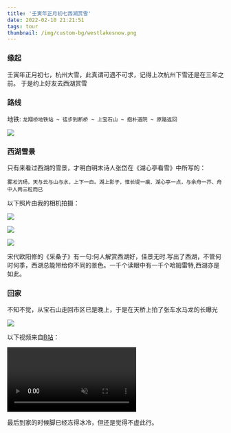 ```yaml
---
title: '壬寅年正月初七西湖赏雪'
date: 2022-02-10 21:21:51
tags: tour
thumbnail: /img/custom-bg/westlakesnow.png
---
```




### 缘起

壬寅年正月初七，杭州大雪，此真谓可遇不可求，记得上次杭州下雪还是在三年之前。 于是约上好友去西湖赏雪 

### 路线

地铁: `龙翔桥地铁站 ~ 徒步到断桥 ~ 上宝石山 ~ 抱朴道院 ~ 原路返回`

![](map.png) 



### 西湖雪景

只有来看过西湖的雪景，才明白明末诗人张岱在《湖心亭看雪》中所写的：

```
雾凇沆砀，天与云与山与水，上下一白。湖上影子，惟长堤一痕、湖心亭一点，与余舟一芥、舟中人两三粒而已
```



以下照片由我的相机拍摄：     

![](1.jpeg) 





![](3.jpeg) 





![](5.jpeg) 



宋代欧阳修的《采桑子》有一句:何人解赏西湖好，佳景无时.写出了西湖，不管何时何季，西湖总能带给你不同的景色。一千个读眼中有一千个哈姆雷特,西湖亦是如此。



### 回家

不知不觉，从宝石山走回市区已是晚上，于是在天桥上拍了张车水马龙的长曝光



![](4.jpeg) 


以下视频来自[B站](https://www.bilibili.com/video/BV1S3411j7We?p=1)：   

<video controls="controls" autoplay loop muted>
<source src="video.mp4" type="video/mp4" />
您的浏览器不支持 video 标签。
</video>




最后到家的时候脚已经冻得冰冷，但还是觉得不虚此行。 
